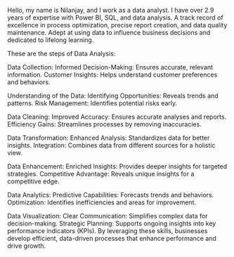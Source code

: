 Hello, my name is Nilanjay, and I work as a data analyst. 
I have over 2.9 years of expertise with Power BI, SQL, and data analysis.
A track record of excellence in process optimization, precise report creation, and data quality maintenance.
Adept at using data to influence business decisions and dedicated to lifelong learning.

These are the steps of Data Analysis:

Data Collection:
Informed Decision-Making: Ensures accurate, relevant information.
Customer Insights: Helps understand customer preferences and behaviors.

Understanding of the Data:
Identifying Opportunities: Reveals trends and patterns.
Risk Management: Identifies potential risks early.

Data Cleaning:
Improved Accuracy: Ensures accurate analyses and reports.
Efficiency Gains: Streamlines processes by removing inaccuracies.

Data Transformation:
Enhanced Analysis: Standardizes data for better insights.
Integration: Combines data from different sources for a holistic view.

Data Enhancement:
Enriched Insights: Provides deeper insights for targeted strategies.
Competitive Advantage: Reveals unique insights for a competitive edge.

Data Analytics:
Predictive Capabilities: Forecasts trends and behaviors.
Optimization: Identifies inefficiencies and areas for improvement.

Data Visualization:
Clear Communication: Simplifies complex data for decision-making.
Strategic Planning: Supports ongoing insights into key performance indicators (KPIs).
By leveraging these skills, businesses develop efficient, data-driven processes that enhance performance and drive growth.
